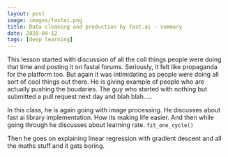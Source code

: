 ```yaml
---
layout: post
image: images/fastai.png
title: Data cleaning and production by fast.ai - summary
date: 2020-04-12
tags: [deep learning]
---
```


This lesson started with discussion of all the coll things people were doing that time and posting it on fastai forums. Seriously, it felt like propaganda for the platform too. But again it was intimidating as people were doing all sort of cool things out there. He is giving example of people who are actually pushing the boudaries. The guy who started with nothing but submitted a pull request next day and blah blah.....

In this class, he is again going with image processing. He discusses about fast ai library implementation. How its making life easier. And then while going through he discusses about learning rate.
```fit_one_cycle()```


Then he goes on explaining linear regression with gradient descent and all the maths stuff and it gets boring.